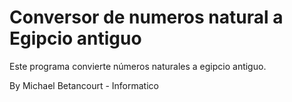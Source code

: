 # Conversor de numeros natural a Egipcio antiguo
Este programa convierte números naturales a egipcio antiguo.

By Michael Betancourt - Informatico
